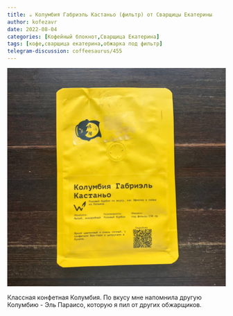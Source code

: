 ```yaml
---
title: ☕️ Колумбия Габриэль Кастаньо (фильтр) от Сварщицы Екатерины
author: kofezavr
date: 2022-08-04
categories: [Кофейный блокнот,Сварщица Екатерина]
tags: [кофе,сварщица екатерина,обжарка под фильтр]
telegram-discussion: coffeesaurus/455
---
```

![Колумбия Габриэль Кастаньо (фильтр) от Сварщицы Екатерины](/assets/img/posts/22/08/columbia-gabriel-castanio.jpg)

Классная конфетная Колумбия. По вкусу мне напомнила другую Колумбию - Эль Параисо, которую я пил от других обжарщиков.
